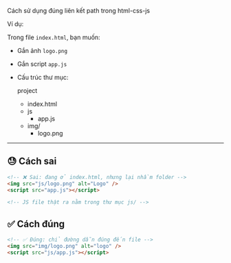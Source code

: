 Cách sử dụng đúng liên kết path trong html-css-js

Ví dụ:

Trong file `index.html`, bạn muốn:

- Gắn ảnh `logo.png`
- Gắn script `app.js`

- Cấu trúc thư mục:

  project

  - index.html
  - js
    - app.js
  - img/
    - logo.png

---

## 😓 Cách sai

```html
<!-- ❌ Sai: đang ở index.html, nhưng lại nhầm folder -->
<img src="js/logo.png" alt="Logo" />
<script src="app.js"></script>

<!-- JS file thật ra nằm trong thư mục js/ -->
```

## ✅ Cách đúng

```html
<!-- ✅ Đúng: chỉ đường dẫn đúng đến file -->
<img src="img/logo.png" alt="logo" />
<script src="js/app.js"></script>
```
